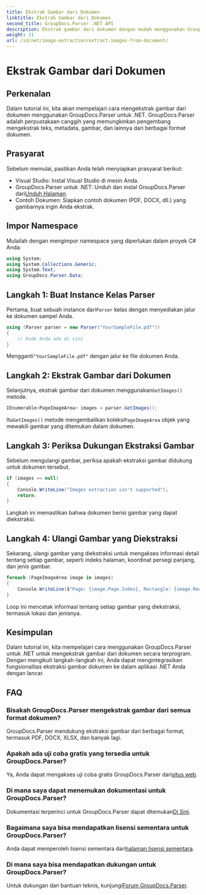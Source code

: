 ```yaml
---
title: Ekstrak Gambar dari Dokumen
linktitle: Ekstrak Gambar dari Dokumen
second_title: GroupDocs.Parser .NET API
description: Ekstrak gambar dari dokumen dengan mudah menggunakan GroupDocs.Parser untuk .NET. Kemampuan pemrosesan dokumen Anda dan menyederhanakan tugas ekstraksi gambar secara efisien.
weight: 11
url: /id/net/image-extraction/extract-images-from-document/
---
```


# Ekstrak Gambar dari Dokumen

## Perkenalan
Dalam tutorial ini, kita akan mempelajari cara mengekstrak gambar dari dokumen menggunakan GroupDocs.Parser untuk .NET. GroupDocs.Parser adalah perpustakaan canggih yang memungkinkan pengembang mengekstrak teks, metadata, gambar, dan lainnya dari berbagai format dokumen.
## Prasyarat
Sebelum memulai, pastikan Anda telah menyiapkan prasyarat berikut:
- Visual Studio: Instal Visual Studio di mesin Anda.
-  GroupDocs.Parser untuk .NET: Unduh dan instal GroupDocs.Parser dari[Unduh Halaman](https://releases.groupdocs.com/parser/net/).
- Contoh Dokumen: Siapkan contoh dokumen (PDF, DOCX, dll.) yang gambarnya ingin Anda ekstrak.

## Impor Namespace
Mulailah dengan mengimpor namespace yang diperlukan dalam proyek C# Anda:
```csharp
using System;
using System.Collections.Generic;
using System.Text;
using GroupDocs.Parser.Data;
```
## Langkah 1: Buat Instance Kelas Parser
 Pertama, buat sebuah instance dari`Parser` kelas dengan menyediakan jalur ke dokumen sampel Anda.
```csharp
using (Parser parser = new Parser("YourSampleFile.pdf"))
{
    // Kode Anda ada di sini
}
```
 Mengganti`"YourSampleFile.pdf"` dengan jalur ke file dokumen Anda.
## Langkah 2: Ekstrak Gambar dari Dokumen
 Selanjutnya, ekstrak gambar dari dokumen menggunakan`GetImages()` metode.
```csharp
IEnumerable<PageImageArea> images = parser.GetImages();
```
 Itu`GetImages()` metode mengembalikan koleksi`PageImageArea` objek yang mewakili gambar yang ditemukan dalam dokumen.
## Langkah 3: Periksa Dukungan Ekstraksi Gambar
Sebelum mengulangi gambar, periksa apakah ekstraksi gambar didukung untuk dokumen tersebut.
```csharp
if (images == null)
{
    Console.WriteLine("Images extraction isn't supported");
    return;
}
```
Langkah ini memastikan bahwa dokumen berisi gambar yang dapat diekstraksi.
## Langkah 4: Ulangi Gambar yang Diekstraksi
Sekarang, ulangi gambar yang diekstraksi untuk mengakses informasi detail tentang setiap gambar, seperti indeks halaman, koordinat persegi panjang, dan jenis gambar.
```csharp
foreach (PageImageArea image in images)
{
    Console.WriteLine($"Page: {image.Page.Index}, Rectangle: {image.Rectangle}, Type: {image.FileType}");
}
```
Loop ini mencetak informasi tentang setiap gambar yang diekstraksi, termasuk lokasi dan jenisnya.

## Kesimpulan
Dalam tutorial ini, kita mempelajari cara menggunakan GroupDocs.Parser untuk .NET untuk mengekstrak gambar dari dokumen secara terprogram. Dengan mengikuti langkah-langkah ini, Anda dapat mengintegrasikan fungsionalitas ekstraksi gambar dokumen ke dalam aplikasi .NET Anda dengan lancar.

## FAQ
### Bisakah GroupDocs.Parser mengekstrak gambar dari semua format dokumen?
GroupDocs.Parser mendukung ekstraksi gambar dari berbagai format, termasuk PDF, DOCX, XLSX, dan banyak lagi.
### Apakah ada uji coba gratis yang tersedia untuk GroupDocs.Parser?
 Ya, Anda dapat mengakses uji coba gratis GroupDocs.Parser dari[situs web](https://releases.groupdocs.com/).
### Di mana saya dapat menemukan dokumentasi untuk GroupDocs.Parser?
 Dokumentasi terperinci untuk GroupDocs.Parser dapat ditemukan[Di Sini](https://tutorials.groupdocs.com/parser/net/).
### Bagaimana saya bisa mendapatkan lisensi sementara untuk GroupDocs.Parser?
 Anda dapat memperoleh lisensi sementara dari[halaman lisensi sementara](https://purchase.groupdocs.com/temporary-license/).
### Di mana saya bisa mendapatkan dukungan untuk GroupDocs.Parser?
 Untuk dukungan dan bantuan teknis, kunjungi[Forum GroupDocs.Parser](https://forum.groupdocs.com/c/parser/17).